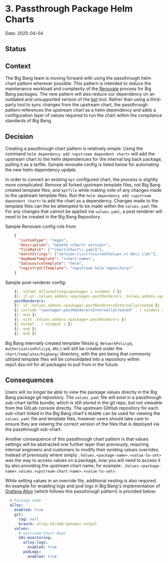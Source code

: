 # 3. Passthrough Package Helm Charts

Date: 2025-04-04

## Status

<unknown>

## Context

The Big Bang team is moving forward with using the passthrough helm chart pattern wherever possible. This pattern is intended to reduce the maintenance workload and complexity of the [Renovate](https://github.com/renovatebot/renovate) process for Big Bang packages. The new pattern will also reduce our dependency on an outdated and unsupported version of the [kpt](https://kpt.dev/) tool. Rather than using a third-party tool to sync changes from the upstream chart, the passthrough pattern references the upstream chart as a helm dependency and adds a configuration layer of values required to run the chart within the compliance standards of Big Bang.

## Decision

Creating a passthrough chart pattern is relatively simple. Using the command `helm dependency add <upstream dependent chart>` will add the upstream chart to the helm dependencies for the internal big back package, pulling it as a tarfile. Sample renovate config is listed below for automating the new helm dependency update.

In order to convert an existing `kpt` configured chart, the process is slightly more complicated. Remove all forked upstream template files, not Big Bang created template files, and `kptfile` while making note of any changes made to the upstream template files. Run the `helm dependency add <upstream dependent chart>` to add the chart as a dependency. Changes made to the template files can the be attempted to be made within the `values.yaml` file. For any changes that cannot be applied via `values.yaml`, a post renderer will need to be created in the Big Bang Repository. 

Sample Renovate config rule from:

```json
    {
      "customType": "regex",
      "description": "Update <chart> version>",
      "fileMatch": ["^chart/Chart\\.yaml$"],
      "matchStrings": ["version:\\s+(?<currentValue>.+)-bb\\.\\d+"],
      "depNameTemplate": "<chart-name>",
      "datasourceTemplate": "helm",
      "registryUrlTemplate": "<upstream helm repository>"
    }
```

Sample post-renderer config: 

```yaml
    {{- toYaml $fluxSettings<package> | nindent 2 }}
    {{- if or .Values.addons.<package>.postRenderers .Values.addons.<package>.postRenderersInternallyCreated}}
    postRenderers:
    {{- if .Values.addons.<package>.postRenderersInternallyCreated }}
    {{ include "<package>.postRenderersInternallyCreated" . | nindent 2 }}
    {{- end }}
    {{- with .Values.addons.<package>.postRenderers }}
    {{ toYaml . | nindent 2 }}
    {{- end }}
    {{- end }}
```

Big Bang internally created template files(e.g. `NetworkPolicy`s, `AuthorizationPolicy`s, etc.) will still be created under the `chart/templates/bigbang/` directory, with the aim being that commonly utilized template files will be consolidated into a repository within repo1.dso.mil for all packages to pull from in the future.

## Consequences 

Users will no longer be able to view the package values directly in the Big Bang package git repository. The `values.yaml` file will exist in a passthrough sub-chart tarfile bundle, which is still stored in the git repo, but not viewable from the GitLab console directly. The upstream GitHub repository for each sub-chart linked in the Big Bang chart's `README` can be used for viewing the `values.yaml` file and template files, however users should take care to ensure they are viewing the correct version of the files that is deployed via the passthrough sub-chart.

Another consequence of this passthrough chart pattern is that values settings will be abstracted one further layer than previously, requiring internal engineers and customers to modify their existing values overrides. Instead of previously where simply `.Values.<package-name>.<value-to-set>` was the way to access values on a package, now you will need to access it by also providing the upstream chart name, for example: `.Values.<package-name>.values.<upstream-chart-name>.<value-to-set>`. 

While setting values in an override file, additional nesting is also required. An example for enabling logs and pod logs in Big Bang's implementation of [Grafana Alloy](https://repo1.dso.mil/big-bang/product/packages/alloy) (which follows this passthrough pattern) is provided below:

```yaml
  # Package name
  alloy:
    enabled: true
    git:
      tag: null
      branch: alloy-92/add-dynamic-netpol
    values:
      # Upstream Chart Name
      k8s-monitoring:
        alloy-logs:
          enabled: true
        podLogs: 
          enabled: true 
```